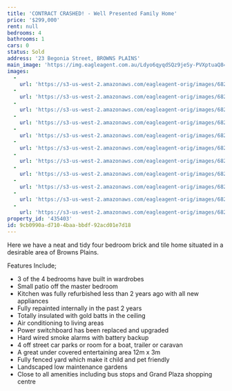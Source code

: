 ```yaml
---
title: 'CONTRACT CRASHED! - Well Presented Family Home'
price: '$299,000'
rent: null
bedrooms: 4
bathrooms: 1
cars: 0
status: Sold
address: '23 Begonia Street, BROWNS PLAINS'
main_image: 'https://img.eagleagent.com.au/Ldyo6qyqdSQz9jeSy-PVXptuaQ8=/1280x854/smart/https://s3-us-west-2.amazonaws.com/eagleagent-orig/images/6824187/116353371-image-M.jpg'
images:
  -
    url: 'https://s3-us-west-2.amazonaws.com/eagleagent-orig/images/6824197/116353371-image-J.jpg'
  -
    url: 'https://s3-us-west-2.amazonaws.com/eagleagent-orig/images/6824196/116353371-image-I.jpg'
  -
    url: 'https://s3-us-west-2.amazonaws.com/eagleagent-orig/images/6824195/116353371-image-H.jpg'
  -
    url: 'https://s3-us-west-2.amazonaws.com/eagleagent-orig/images/6824194/116353371-image-G.jpg'
  -
    url: 'https://s3-us-west-2.amazonaws.com/eagleagent-orig/images/6824193/116353371-image-F.jpg'
  -
    url: 'https://s3-us-west-2.amazonaws.com/eagleagent-orig/images/6824192/116353371-image-E.jpg'
  -
    url: 'https://s3-us-west-2.amazonaws.com/eagleagent-orig/images/6824191/116353371-image-D.jpg'
  -
    url: 'https://s3-us-west-2.amazonaws.com/eagleagent-orig/images/6824190/116353371-image-C.jpg'
  -
    url: 'https://s3-us-west-2.amazonaws.com/eagleagent-orig/images/6824189/116353371-image-B.jpg'
  -
    url: 'https://s3-us-west-2.amazonaws.com/eagleagent-orig/images/6824188/116353371-image-A.jpg'
  -
    url: 'https://s3-us-west-2.amazonaws.com/eagleagent-orig/images/6824187/116353371-image-M.jpg'
property_id: '435403'
id: 9cb0990a-d710-4baa-bbdf-92acd01e7d18
---
```

Here we have a neat and tidy four bedroom brick and tile home situated in a desirable area of Browns Plains.

Features Include;
*  3 of the 4 bedrooms have built in wardrobes
*  Small patio off the master bedroom
*  Kitchen was fully refurbished less than 2 years ago with all new appliances
*  Fully repainted internally in the past 2 years
*  Totally insulated with gold batts in the ceiling
*  Air conditioning to living areas
*  Power switchboard has been replaced and upgraded
*  Hard wired smoke alarms with battery backup
*  4 off street car parks or room for a boat, trailer or caravan
*  A great under covered entertaining area 12m x 3m
*  Fully fenced yard which make it child and pet friendly
*  Landscaped low maintenance gardens
*  Close to all amenities including bus stops and Grand Plaza shopping centre